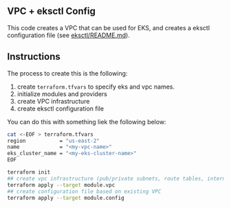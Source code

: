 ## VPC + eksctl Config

This code creates a VPC that can be used for EKS, and creates a eksctl configuration file (see [eksctl/README.md](../../eksctl/README.md)).

## Instructions

The process to create this is the following:

1. create `terraform.tfvars` to specify eks and vpc names.
2. initialize modules and providers
3. create VPC infrastructure
4. create eksctl configuration file

You can do this with something liek the following below:

```bash
cat <-EOF > terraform.tfvars
region           = "us-east-2"
name             = "<my-vpc-name>"
eks_cluster_name = "<my-eks-cluster-name>"
EOF

terraform init
## create vpc infrastructure (pub/private subnets, route tables, internet gateway)
terraform apply --target module.vpc
## create configuration file based on existing VPC
terraform apply --target module.config
```
